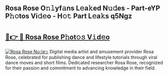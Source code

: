 ## Rosa Rose O𝚗𝚕yf𝚊ns L𝚎a𝚔ed N𝚞𝚍es - Part-eYP P𝚑𝚘tos Vi𝚍𝚎o - H𝚘𝚝 Part L𝚎a𝚔s q5Ngz

# <h2><a href="http://kfdrflp.oniu.top/?m=Rosa+Rose">🔗👉 🔴 Rosa Rose P𝚑ot𝚘𝚜 V𝚒d𝚎o</a></h2>

[![Rosa Rose Nu𝚍e𝚜](https://i.imgur.com/0qMVB7G.gif)](http://kfdrflp.oniu.top/?m=Rosa+Rose)
Digital media artist and amusement provider Rosa Rose, celebrated for publishing dance and lifestyle tutorials through viral dance moves and short films. Dedicated researcher Rosa Rose, recognized for their passion and commitment to advancing knowledge in their field.  
